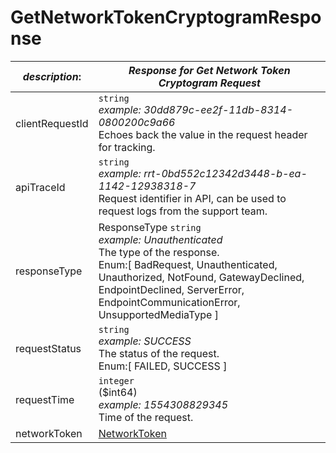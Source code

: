 
# GetNetworkTokenCryptogramResponse

| *description*:   | *Response for Get Network Token Cryptogram Request*|
|----|----|
| clientRequestId |    ``` string ``` <br/> *example: 30dd879c-ee2f-11db-8314-0800200c9a66* <br/> Echoes back the value in the request header for tracking.| 
| apiTraceId |    ``` string ``` <br/> *example: rrt-0bd552c12342d3448-b-ea-1142-12938318-7* <br/> Request identifier in API, can be used to request logs from the support team.|
| responseType | ResponseType   ``` string ``` <br/> *example: Unauthenticated* <br/> The type of the response. <br/> Enum:[ BadRequest, Unauthenticated, Unauthorized, NotFound, GatewayDeclined, EndpointDeclined, ServerError, EndpointCommunicationError, UnsupportedMediaType ]|
| requestStatus |    ``` string ``` <br/> *example: SUCCESS* <br/> The status of the request.<br/> Enum:[ FAILED, SUCCESS ]|
| requestTime |    ``` integer ``` <br/> ($int64) <br/> *example: 1554308829345* <br/> Time of the request.|
| networkToken | [NetworkToken](?path=docs/schemas-md/NetworkToken.md)|  







     


